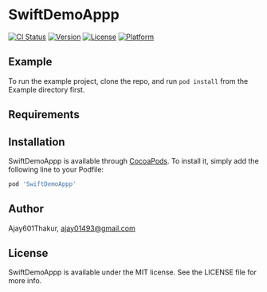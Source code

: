 # SwiftDemoAppp

[![CI Status](https://img.shields.io/travis/Ajay601Thakur/SwiftDemoAppp.svg?style=flat)](https://travis-ci.org/Ajay601Thakur/SwiftDemoAppp)
[![Version](https://img.shields.io/cocoapods/v/SwiftDemoAppp.svg?style=flat)](https://cocoapods.org/pods/SwiftDemoAppp)
[![License](https://img.shields.io/cocoapods/l/SwiftDemoAppp.svg?style=flat)](https://cocoapods.org/pods/SwiftDemoAppp)
[![Platform](https://img.shields.io/cocoapods/p/SwiftDemoAppp.svg?style=flat)](https://cocoapods.org/pods/SwiftDemoAppp)

## Example

To run the example project, clone the repo, and run `pod install` from the Example directory first.

## Requirements

## Installation

SwiftDemoAppp is available through [CocoaPods](https://cocoapods.org). To install
it, simply add the following line to your Podfile:

```ruby
pod 'SwiftDemoAppp'
```

## Author

Ajay601Thakur, ajay01493@gmail.com

## License

SwiftDemoAppp is available under the MIT license. See the LICENSE file for more info.

